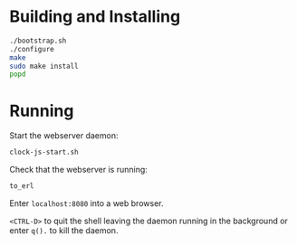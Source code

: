 # Building and Installing
```sh
./bootstrap.sh
./configure
make
sudo make install
popd
```

# Running
Start the webserver daemon:
```sh
clock-js-start.sh
```

Check that the webserver is running:
```sh
to_erl
```

Enter `localhost:8080` into a web browser.

`<CTRL-D>` to quit the shell leaving the daemon running in the
background or enter `q().` to kill the daemon.
